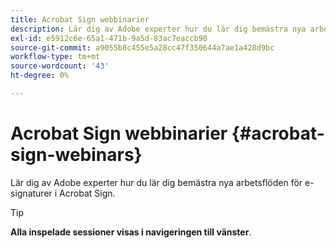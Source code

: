 ```yaml
---
title: Acrobat Sign webbinarier
description: Lär dig av Adobe experter hur du lär dig bemästra nya arbetsflöden för e-signaturer i Acrobat Sign.
exl-id: e5912c6e-65a1-471b-9a5d-83ac7eaccb90
source-git-commit: a9055b8c455e5a28cc47f350644a7ae1a428d9bc
workflow-type: tm+mt
source-wordcount: '43'
ht-degree: 0%

---
```


# Acrobat Sign webbinarier {#acrobat-sign-webinars}

Lär dig av Adobe experter hur du lär dig bemästra nya arbetsflöden för e-signaturer i Acrobat Sign.

>[!TIP]
>
>**Alla inspelade sessioner visas i navigeringen till vänster**.
